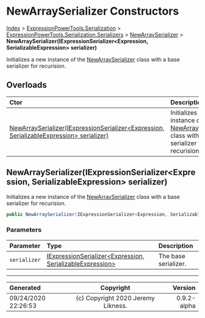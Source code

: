 ﻿# NewArraySerializer Constructors

[Index](../index.md) > [ExpressionPowerTools.Serialization](ExpressionPowerTools.Serialization.a.md) > [ExpressionPowerTools.Serialization.Serializers](ExpressionPowerTools.Serialization.Serializers.n.md) > [NewArraySerializer](ExpressionPowerTools.Serialization.Serializers.NewArraySerializer.cs.md) > **NewArraySerializer(IExpressionSerializer&lt;Expression, SerializableExpression> serializer)**

Initializes a new instance of the [NewArraySerializer](ExpressionPowerTools.Serialization.Serializers.NewArraySerializer.cs.md) class with a
            base serializer for recurision.

## Overloads

| Ctor | Description |
| :-- | :-- |
| [NewArraySerializer(IExpressionSerializer&lt;Expression, SerializableExpression> serializer)](#newarrayserializeriexpressionserializerexpression-serializableexpression-serializer) | Initializes a new instance of the [NewArraySerializer](ExpressionPowerTools.Serialization.Serializers.NewArraySerializer.cs.md) class with a            base serializer for recurision. |

## NewArraySerializer(IExpressionSerializer&lt;Expression, SerializableExpression> serializer)

Initializes a new instance of the [NewArraySerializer](ExpressionPowerTools.Serialization.Serializers.NewArraySerializer.cs.md) class with a
            base serializer for recurision.

```csharp
public NewArraySerializer(IExpressionSerializer<Expression, SerializableExpression> serializer)
```

### Parameters

| Parameter | Type | Description |
| :-- | :-- | :-- |
| `serializer` | [IExpressionSerializer&lt;Expression, SerializableExpression>](ExpressionPowerTools.Serialization.Signatures.IExpressionSerializer`2.i.md) | The base serializer. |



---

| Generated | Copyright | Version |
| :-- | :-: | --: |
| 09/24/2020 22:26:53 | (c) Copyright 2020 Jeremy Likness. | 0.9.2-alpha |
